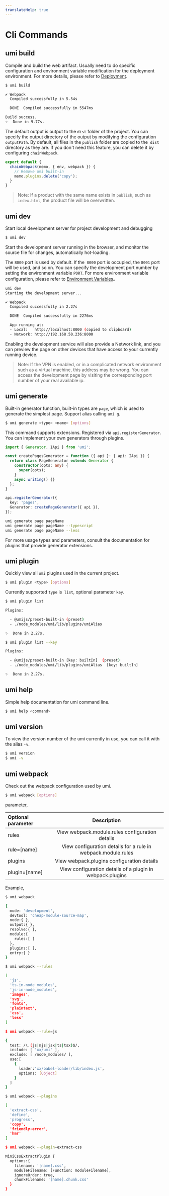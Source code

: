 ```yaml
---
translateHelp: true
---
```


# Cli Commands


## umi build

Compile and build the web artifact. Usually need to do specific configuration and environment variable modification for the deployment environment. For more details, please refer to [Deployment](./deployment).

```bash
$ umi build

✔ Webpack
  Compiled successfully in 5.54s

  DONE  Compiled successfully in 5547ms

Build success.
✨  Done in 9.77s.
```

The default output is output to the `dist` folder of the project. You can specify the output directory of the output by modifying the configuration` outputPath`.
By default, all files in the `publish` folder are copied to the` dist` directory as they are. If you don't need this feature, you can delete it by configuring `chainWebpack`.

```js
export default {
  chainWebpack(memo, { env, webpack }) {
    // Remove umi built-in
    memo.plugins.delete('copy');
  }
}
```

> Note: If a product with the same name exists in `publish`, such as` index.html`, the product file will be overwritten.

## umi dev

Start local development server for project development and debugging

```bash
$ umi dev
```

Start the development server running in the browser, and monitor the source file for changes, automatically hot-loading.

The `8000` port is used by default. If the` 8000` port is occupied, the `8001` port will be used, and so on.
You can specify the development port number by setting the environment variable `PORT`. For more environment variable configuration, please refer to [Environment Variables](/docs/env-variables)。

```bash
umi dev
Starting the development server...

✔ Webpack
  Compiled successfully in 2.27s

  DONE  Compiled successfully in 2276ms

  App running at:
  - Local:   http://localhost:8000 (copied to clipboard)
  - Network: http://192.168.50.236:8000
```

Enabling the development service will also provide a Network link, and you can preview the page on other devices that have access to your currently running device.

> Note: If the VPN is enabled, or in a complicated network environment such as a virtual machine, this address may be wrong. You can access the development page by visiting the corresponding port number of your real available ip.

## umi generate

Built-in generator function, built-in types are `page`, which is used to generate the simplest page. Support alias calling `umi g`.

```bash
$ umi generate <type> <name> [options]
```

This command supports extensions. Registered via `api.registerGenerator`. You can implement your own generators through plugins.

```ts
import { Generator, IApi } from 'umi';

const createPagesGenerator = function ({ api }: { api: IApi }) {
  return class PageGenerator extends Generator {
    constructor(opts: any) {
      super(opts);
    }
    async writing() {}
  };
}

api.registerGenerator({
  key: 'pages',
  Generator: createPageGenerator({ api }),
});
```

```bash
umi generate page pageName
umi generate page pageName --typescript
umi generate page pageName --less
```

For more usage types and parameters, consult the documentation for plugins that provide generator extensions.

## umi plugin

Quickly view all `umi` plugins used in the current project.

```bash
$ umi plugin <type> [options]
```

Currently supported `type` is` list`, optional parameter `key`.

```bash
$ umi plugin list

Plugins:

  - @umijs/preset-built-in (preset)
  - ./node_modules/umi/lib/plugins/umiAlias

✨  Done in 2.27s.
```

```bash
$ umi plugin list --key

Plugins:

  - @umijs/preset-built-in [key: builtIn]  (preset)
  - ./node_modules/umi/lib/plugins/umiAlias  [key: builtIn]

✨  Done in 2.27s.
```

## umi help

Simple help documentation for umi command line.

```bash
$ umi help <command>
```

## umi version

To view the version number of the umi currently in use, you can call it with the alias `-v`.

```bash
$ umi version
$ umi -v
```

## umi webpack

Check out the webpack configuration used by umi.

```bash
$ umi webpack [options]
```

parameter,

| Optional parameter | Description |
|  :-  | :-:  |
| rules | View webpack.module.rules configuration details |
| rule=[name] |  View configuration details for a rule in webpack.module.rules |
| plugins |  View webpack.plugins configuration details |
| plugin=[name] |  View configuration details of a plugin in webpack.plugins |

Example,

```bash
$ umi webpack

{
  mode: 'development',
  devtool: 'cheap-module-source-map',
  node:{ },
  output:{ },
  resolve:{ },
  module:{
    rules:[ ]
  },
  plugins:[ ],
  entry:{ }
}

$ umi webpack --rules

[
  'js',
  'ts-in-node_modules',
  'js-in-node_modules',
  'images',
  'svg',
  'fonts',
  'plaintext',
  'css',
  'less'
]

$ umi webpack --rule=js

{
  test: /\.(js|mjs|jsx|ts|tsx)$/,
  include: [ 'xx/umi' ],
  exclude: [ /node_modules/ ],
  use:[
    {
      loader:'xx/babel-loader/lib/index.js',
      options: [Object]
    }
  ]
}

$ umi webpack --plugins

[
  'extract-css',
  'define',
  'progress',
  'copy',
  'friendly-error',
  'hmr'
]

$ umi webpack --plugin=extract-css

MiniCssExtractPlugin {
  options:{
    filename: '[name].css',
    moduleFilename: [Function: moduleFilename],
    ignoreOrder: true,
    chunkFilename: '[name].chunk.css'
  }
}
```
